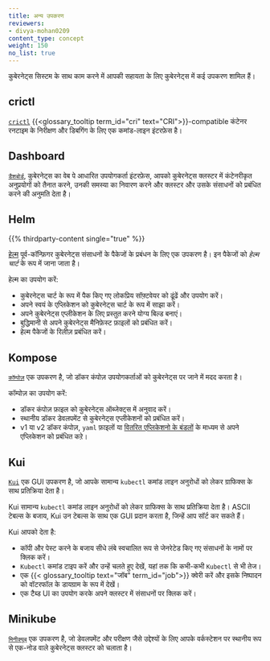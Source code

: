```yaml
---
title: अन्य उपकरण
reviewers:
- divya-mohan0209
content_type: concept
weight: 150
no_list: true
---
```


<!--Overview-->
कुबेरनेट्स सिस्टम के साथ काम करने में आपकी सहायता के लिए कुबेरनेट्स में कई उपकरण शामिल हैं।

<!--body-->

## crictl

[`crictl`](https://github.com/kubernetes-sigs/cri-tools) 
{{<glossary_tooltip term_id="cri" text="CRI">}}-compatible कंटेनर रनटाइम के 
निरीक्षण और डिबगिंग के लिए एक कमांड-लाइन इंटरफ़ेस है।

## Dashboard

[`डैशबोर्ड`](/docs/tasks/access-application-cluster/web-ui-dashboard/), कुबेरनेट्स का 
वेब पे आधारित उपयोगकर्ता इंटरफ़ेस, आपको कुबेरनेट्स क्लस्टर में कंटेनरीकृत अनुप्रयोगों को तैनात करने, 
उनकी समस्या का निवारण करने और क्लस्टर और उसके संसाधनों को प्रबंधित करने की अनुमति देता है।

## Helm
{{% thirdparty-content single="true" %}}

[हेल्म](https://helm.sh/) पूर्व-कॉन्फ़िगर कुबेरनेट्स संसाधनों के पैकेजों के प्रबंधन के लिए एक उपकरण है। 
इन पैकेजों को _हेल्म चार्ट_ के रूप में जाना जाता है।

हेल्म का उपयोग करें:

* कुबेरनेट्स चार्ट के रूप में पैक किए गए लोकप्रिय सॉफ़्टवेयर को ढूंढें और उपयोग करें।
* अपने स्वयं के एप्लिकेशन को कुबेरनेट्स चार्ट के रूप में साझा करें।
* अपने कुबेरनेट्स एप्लीकेशन के लिए प्रस्तुत करने योग्य बिल्ड बनाएं।
* बुद्धिमानी से अपने कुबेरनेट्स मैनिफ़ेस्ट फ़ाइलों को प्रबंधित करें।
* हेल्म पैकेजों के रिलीज़ प्रबंधित करें।

## Kompose

[`कॉम्पोज़`](https://github.com/kubernetes/kompose) एक उपकरण है, जो डॉकर कंपोज़ उपयोगकर्ताओं 
को कुबेरनेट्स पर जाने में मदद करता है।

कॉम्पोज़ का उपयोग करें:

* डॉकर कंपोज़ फ़ाइल को कुबेरनेट्स ऑब्जेक्ट्स में अनुवाद करें।
* स्थानीय डॉकर डेवलपमेंट से कुबेरनेट्स एप्लीकेशनों को प्रबंधित करें।
* v1 या v2 डॉकर कंपोज़, `yaml` फ़ाइलों या
  [वितरित एप्लिकेशनो के बंडलों](https://docs.docker.com/compose/bundles/) के माध्यम से अपने एप्लिकेशन
  को प्रबंधित कऱे।

## Kui

[`Kui`](https://github.com/kubernetes-sigs/kui) एक GUI उपकरण है, जो आपके सामान्य `kubectl` 
कमांड लाइन अनुरोधों को लेकर ग्राफिक्स के साथ प्रतिक्रिया देता है।

Kui सामान्य `kubectl` कमांड लाइन अनुरोधों को लेकर ग्राफिक्स के साथ प्रतिक्रिया देता है। ASCII टेबल्स के बजाय, 
Kui उन टेबल्स के साथ एक GUI प्रदान करता है, जिन्हें आप सॉर्ट कर सकते हैं।

Kui आपको देता है:

* कॉपी और पेस्ट करने के बजाय सीधे लंबे स्वचालित रूप से जेनरेटेड किए गए संसाधनों के नामों पर क्लिक करें।
* `Kubectl` कमांड टाइप करें और उन्हें चलते हुए देखें, यहां तक कि कभी-कभी `Kubectl` से भी तेज।
* एक {{< glossary_tooltip text="जॉब" term_id="job">}} क्वेरी करें और इसके निष्पादन को
  वॉटरफॉल के डायग्राम के रूप में देखें।
* एक टैब्ड UI का उपयोग करके अपने क्लस्टर में संसाधनों पर क्लिक करें।

## Minikube

[`मिनीक्यूब`](https://minikube.sigs.k8s.io/docs/) एक उपकरण है, जो डेवलपमेंट और परीक्षण जैसे उद्देश्यों 
के लिए आपके वर्कस्टेशन पर स्थानीय रूप से एक-नोड वाले कुबेरनेट्स क्लस्टर को चलाता है।
